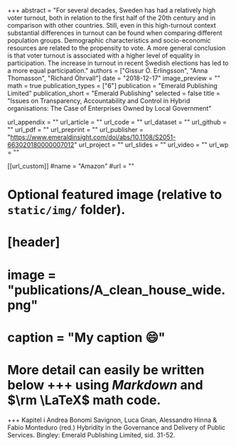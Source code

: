 +++
abstract = "For several decades, Sweden has had a relatively high voter turnout, both in relation to the first half of the 20th century and in comparison with other countries. Still, even in this high-turnout context substantial differences in turnout can be found when comparing different population groups. Demographic characteristics and socio-economic resources are related to the propensity to vote. A more general conclusion is that voter turnout is associated with a higher level of equality in participation. The increase in turnout in recent Swedish elections has led to a more equal participation."
authors = ["Gissur Ó. Erlingsson", "Anna Thomasson", "Richard Öhrvall"]
date = "2018-12-17"
image_preview = ""
math = true
publication_types = ["6"]
publication = "Emerald Publishing Limited"
publication_short = "Emerald Publishing"
selected = false
title = "Issues on Transparency, Accountability and Control in Hybrid organisations: The Case of Enterprises Owned by Local Government"

url_appendix = ""
url_article = ""
url_code = ""
url_dataset = ""
url_github = ""
url_pdf = ""
url_preprint = ""
url_publisher = "https://www.emeraldinsight.com/doi/abs/10.1108/S2051-663020180000007012"
url_project = ""
url_slides = ""
url_video = ""
url_wp = ""

[[url_custom]]
#name = "Amazon"
#url = ""

# Optional featured image (relative to `static/img/` folder).
# [header]
# image = "publications/A_clean_house_wide.png"
# caption = "My caption :smile:"


# More detail can easily be written below +++ using *Markdown* and $\rm \LaTeX$ math code.
+++
Kapitel i Andrea Bonomi Savignon, Luca Gnan, Alessandro Hinna & Fabio Monteduro (red.) Hybridity in the Governance and Delivery of Public Services. 
Bingley: Emerald Publishing Limited, sid. 31-52.

